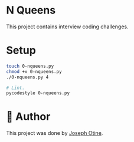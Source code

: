 # N Queens
This project contains interview coding challenges.

# Setup
```bash
touch 0-nqueens.py
chmod +x 0-nqueens.py
./0-nqueens.py 4

# Lint.
pycodestyle 0-nqueens.py
```
# :man: Author
This project was done by [Joseph Otine](https://github.com/joeotine).
